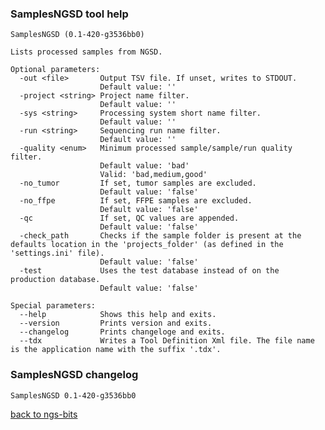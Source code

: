 ### SamplesNGSD tool help
	SamplesNGSD (0.1-420-g3536bb0)
	
	Lists processed samples from NGSD.
	
	Optional parameters:
	  -out <file>       Output TSV file. If unset, writes to STDOUT.
	                    Default value: ''
	  -project <string> Project name filter.
	                    Default value: ''
	  -sys <string>     Processing system short name filter.
	                    Default value: ''
	  -run <string>     Sequencing run name filter.
	                    Default value: ''
	  -quality <enum>   Minimum processed sample/sample/run quality filter.
	                    Default value: 'bad'
	                    Valid: 'bad,medium,good'
	  -no_tumor         If set, tumor samples are excluded.
	                    Default value: 'false'
	  -no_ffpe          If set, FFPE samples are excluded.
	                    Default value: 'false'
	  -qc               If set, QC values are appended.
	                    Default value: 'false'
	  -check_path       Checks if the sample folder is present at the defaults location in the 'projects_folder' (as defined in the 'settings.ini' file).
	                    Default value: 'false'
	  -test             Uses the test database instead of on the production database.
	                    Default value: 'false'
	
	Special parameters:
	  --help            Shows this help and exits.
	  --version         Prints version and exits.
	  --changelog       Prints changeloge and exits.
	  --tdx             Writes a Tool Definition Xml file. The file name is the application name with the suffix '.tdx'.
	
### SamplesNGSD changelog
	SamplesNGSD 0.1-420-g3536bb0
	
[back to ngs-bits](https://github.com/imgag/ngs-bits)